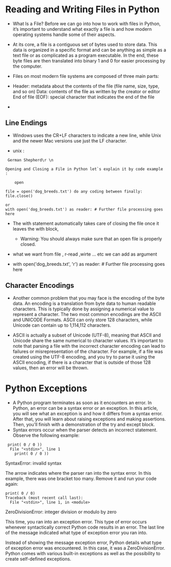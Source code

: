# Reading and Writing Files in Python
- What Is a File? Before we can go into how to work with files in Python, it’s important to understand what exactly a file is and how modern operating systems handle some of their aspects.

- At its core, a file is a contiguous set of bytes used to store data. This data is organized in a specific format and can be anything as simple as a text file or as complicated as a program executable. In the end, these byte files are then translated into binary 1 and 0 for easier processing by the computer.

- Files on most modern file systems are composed of three main parts:

- Header: metadata about the contents of the file (file name, size, type, and so on) Data: contents of the file as written by the creator or editor End of file (EOF): special character that indicates the end of the file
-
## Line Endings
- Windows uses the CR+LF characters to indicate a new line, while Unix and the newer Mac versions use just the LF character.

- unix :
```
 German Shepherd\r \n

Opening and Closing a File in Python let`s explain it by code example :

    open

file = open('dog_breeds.txt') do any coding between finally: file.close()

or
with open('dog_breeds.txt') as reader: # Further file processing goes here
```

- The with statement automatically takes care of closing the file once it leaves the with block,

    - Warning: You should always make sure that an open file is properly closed.

- what we want from file , r-read ,wirte ... etc we can add as argument
- with open('dog_breeds.txt', 'r') as reader: # Further file processing goes here

## Character Encodings
- Another common problem that you may face is the encoding of the byte data. An encoding is a translation from byte data to human readable characters. This is typically done by assigning a numerical value to represent a character. The two most common encodings are the ASCII and UNICODE Formats. ASCII can only store 128 characters, while Unicode can contain up to 1,114,112 characters.

- ASCII is actually a subset of Unicode (UTF-8), meaning that ASCII and Unicode share the same numerical to character values. It’s important to note that parsing a file with the incorrect character encoding can lead to failures or misrepresentation of the character. For example, if a file was created using the UTF-8 encoding, and you try to parse it using the ASCII encoding, if there is a character that is outside of those 128 values, then an error will be thrown.

# Python Exceptions
- A Python program terminates as soon as it encounters an error. In Python, an error can be a syntax error or an exception. In this article, you will see what an exception is and how it differs from a syntax error. After that, you will learn about raising exceptions and making assertions. Then, you’ll finish with a demonstration of the try and except block.
- Syntax errors occur when the parser detects an incorrect statement. Observe the following example:

```
 print( 0 / 0 ))
  File "<stdin>", line 1
    print( 0 / 0 ))
```
SyntaxError: invalid syntax

The arrow indicates where the parser ran into the syntax error. In this example, there was one bracket too many. Remove it and run your code again:

```
print( 0 / 0)
Traceback (most recent call last):
  File "<stdin>", line 1, in <module>
  ``` 
  
ZeroDivisionError: integer division or modulo by zero

This time, you ran into an exception error. This type of error occurs whenever syntactically correct Python code results in an error. The last line of the message indicated what type of exception error you ran into.

Instead of showing the message exception error, Python details what type of exception error was encountered. In this case, it was a ZeroDivisionError. Python comes with various built-in exceptions as well as the possibility to create self-defined exceptions.